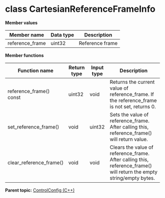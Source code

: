 # class CartesianReferenceFrameInfo

 **Member values** 

|Member name|Data type|Description|
|-----------|---------|-----------|
|reference\_frame|uint32|Reference frame|

 **Member functions** 

|Function name|Return type|Input type|Description|
|-------------|-----------|----------|-----------|
|reference\_frame\(\) const|uint32|void|Returns the current value of reference\_frame. If the reference\_frame is not set, returns 0.|
|set\_reference\_frame\(\)|void|uint32|Sets the value of reference\_frame. After calling this, reference\_frame\(\) will return value.|
|clear\_reference\_frame\(\)|void|void|Clears the value of reference\_frame. After calling this, reference\_frame\(\) will return the empty string/empty bytes.|

**Parent topic:** [ControlConfig \(C++\)](../../summary_pages/ControlConfig.md)

